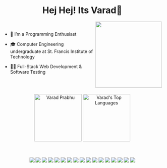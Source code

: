 <h1 align="center">Hej Hej! Its Varad👋</h1>

<div class= "container">
<img align="Right" src="https://user-images.githubusercontent.com/38029772/143664484-824a3a01-8652-46e2-8c26-3758f0f64e51.png" style="height: 210px;">
<br>  

- 👀 I’m a Programming Enthusiast

- 🎓 Computer Engineering undergraduate at St. Francis Institute of Technology

- 👨‍💻 Full-Stack Web Development & Software Testing

</div>

<br><br>

<div class="container" align="center">
<img src="https://github-readme-stats.vercel.app/api?username=VAxRAxD&theme=algolia&show_icons=true&count_private=true&include_all_commits=true&hide=stars" alt="Varad Prabhu" style="height: 150px;" />
<img src="https://github-readme-stats.vercel.app/api/top-langs/?username=VAxRAxD&layout=compact&theme=algolia&hide_langs_below=1" alt="Varad's Top Languages" style="height: 150px"/>
</div

<br><br>
  
<div class="container" align="center">
<img src="https://img.shields.io/badge/Python-3776AB?style=for-the-badge&logo=python&logoColor=white" />
<img src="https://img.shields.io/badge/Java-ED8B00?style=for-the-badge&logo=java&logoColor=white"/>
<img src="https://img.shields.io/badge/JavaScript-323330?style=for-the-badge&logo=javascript&logoColor=F7DF1E" />
<img src="https://img.shields.io/badge/Django-092E20?style=for-the-badge&logo=django&logoColor=white" />
<img src="https://img.shields.io/badge/django%20rest-ff1709?style=for-the-badge&logo=django&logoColor=white" />
<img src="https://img.shields.io/badge/HTML5-E34F26?style=for-the-badge&logo=html5&logoColor=white" />
<img src="https://img.shields.io/badge/CSS3-1572B6?style=for-the-badge&logo=css3&logoColor=white" />
<img src="https://img.shields.io/badge/Bootstrap-563D7C?style=for-the-badge&logo=bootstrap&logoColor=white" />
<img src="https://img.shields.io/badge/Amazon_AWS-FF9900?style=for-the-badge&logo=amazonaws&logoColor=white" />
<img src="https://img.shields.io/badge/Docker-2CA5E0?style=for-the-badge&logo=docker&logoColor=white" />
<img src="https://img.shields.io/badge/Postman-FF6C37?style=for-the-badge&logo=Postman&logoColor=white" />
<img src="https://img.shields.io/badge/MySQL-005C84?style=for-the-badge&logo=mysql&logoColor=white" />
<img src="https://img.shields.io/badge/SQLite-07405E?style=for-the-badge&logo=sqlite&logoColor=white" />
<img src="https://img.shields.io/badge/Selenium-43B02A?style=for-the-badge&logo=Selenium&logoColor=white" />
<img src="https://img.shields.io/badge/Jira-0052CC?style=for-the-badge&logo=Jira&logoColor=white" />
<img src="https://img.shields.io/badge/Jenkins-D24939?style=for-the-badge&logo=Jenkins&logoColor=white" />
<img src="https://img.shields.io/badge/Linux-FCC624?style=for-the-badge&logo=linux&logoColor=black" />
</div>
